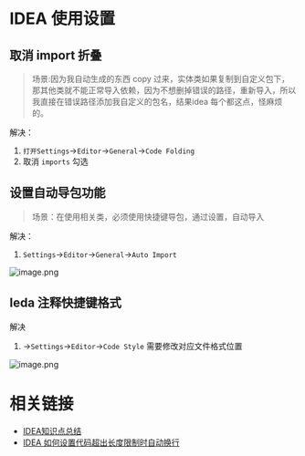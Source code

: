 # IDEA 使用设置



## 取消 import 折叠

> 场景:因为我自动生成的东西 copy 过来，实体类如果复制到自定义包下，那其他类就不能正常导入依赖，因为不想删掉错误的路径，重新导入，所以我直接在错误路径添加我自定义的包名，结果idea 每个都这点，怪麻烦的。

解决：

1. `打开Settings`->`Editor`->`General`->`Code Folding`
2. 取消 `imports` 勾选

## 设置自动导包功能

> 场景：在使用相关类，必须使用快捷键导包，通过设置，自动导入

解决：

1. `Settings`->`Editor`->`General`->`Auto Import`

![image.png](http://ww1.sinaimg.cn/large/006rAlqhgy1go5w2xhj6nj30je05w0t1.jpg)



## Ieda 注释快捷键格式

解决

1. ->`Settings`->`Editor`->`Code Style` 需要修改对应文件格式位置

![image.png](http://ww1.sinaimg.cn/large/006rAlqhgy1go5wj14t6kj31480nemzd.jpg)

# 相关链接

- [IDEA知识点总结](https://blog.csdn.net/zhaogot/article/details/105203823)
- [IDEA 如何设置代码超出长度限制时自动换行](https://www.cnblogs.com/chenmingjun/p/10921232.html)

